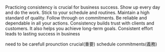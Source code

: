 Practicing consistency is crucial for business success.
Show up every day and do the work.
Stick to your schedule and routines.
Maintain a high standard of quality.
Follow through on commitments.
Be reliable and dependable in all your actions.
Consistency builds trust with clients and customers.
It also helps you achieve long-term goals.
Consistent effort leads to lasting success in business


need to be carefull prounction
                           crucial(重要)
                           schedule
                           commitments(義務)




